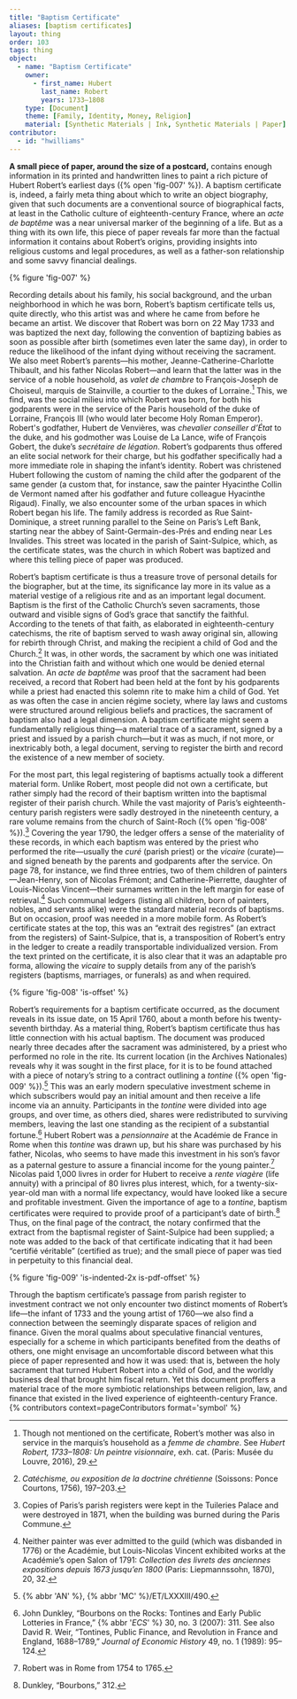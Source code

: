 ```yaml
---
title: "Baptism Certificate"
aliases: [baptism certificates]
layout: thing
order: 103
tags: thing
object:
  - name: "Baptism Certificate"
    owner:
      - first_name: Hubert
        last_name: Robert
        years: 1733–1808
    type: [Document]
    theme: [Family, Identity, Money, Religion]
    material: [Synthetic Materials | Ink, Synthetic Materials | Paper]
contributor:
  - id: "hwilliams"
---
```


**A small piece of paper, around the size of a postcard,** contains enough information in its printed and handwritten lines to paint a rich picture of Hubert Robert’s earliest days ({% open 'fig-007' %}). A baptism certificate is, indeed, a fairly meta thing about which to write an object biography, given that such documents are a conventional source of biographical facts, at least in the Catholic culture of eighteenth-century France, where an *acte de baptême* was a near universal marker of the beginning of a life. But as a thing with its own life, this piece of paper reveals far more than the factual information it contains about Robert’s origins, providing insights into religious customs and legal procedures, as well as a father-son relationship and some savvy financial dealings.

{% figure 'fig-007' %}

Recording details about his family, his social background, and the urban neighborhood in which he was born, Robert’s baptism certificate tells us, quite directly, who this artist was and where he came from before he became an artist. We discover that Robert was born on 22 May 1733 and was baptized the next day, following the convention of baptizing babies as soon as possible after birth (sometimes even later the same day), in order to reduce the likelihood of the infant dying without receiving the sacrament. We also meet Robert’s parents—his mother, Jeanne-Catherine-Charlotte Thibault, and his father Nicolas Robert—and learn that the latter was in the service of a noble household, as *valet de chambre* to François-Joseph de Choiseul, marquis de Stainville, a courtier to the dukes of Lorraine.[^1] This, we find, was the social milieu into which Robert was born, for both his godparents were in the service of the Paris household of the duke of Lorraine, François III (who would later become Holy Roman Emperor). Robert's godfather, Hubert de Venvières, was *chevalier conseiller d’État* to the duke, and his godmother was Louise de La Lance, wife of François Gobert, the duke’s *secrétaire de légation*. Robert’s godparents thus offered an elite social network for their charge, but his godfather specifically had a more immediate role in shaping the infant’s identity. Robert was christened Hubert following the custom of naming the child after the godparent of the same gender (a custom that, for instance, saw the painter Hyacinthe Collin de Vermont named after his godfather and future colleague Hyacinthe Rigaud). Finally, we also encounter some of the urban spaces in which Robert began his life. The family address is recorded as Rue Saint-Dominique, a street running parallel to the Seine on Paris’s Left Bank, starting near the abbey of Saint-Germain-des-Prés and ending near Les Invalides. This street was located in the parish of Saint-Sulpice, which, as the certificate states, was the church in which Robert was baptized and where this telling piece of paper was produced.

Robert’s baptism certificate is thus a treasure trove of personal details for the biographer, but at the time, its significance lay more in its value as a material vestige of a religious rite and as an important legal document. Baptism is the first of the Catholic Church’s seven sacraments, those outward and visible signs of God’s grace that sanctify the faithful. According to the tenets of that faith, as elaborated in eighteenth-century catechisms, the rite of baptism served to wash away original sin, allowing for rebirth through Christ, and making the recipient a child of God and the Church.[^2] It was, in other words, the sacrament by which one was initiated into the Christian faith and without which one would be denied eternal salvation. An *acte de baptême* was proof that the sacrament had been received, a record that Robert had been held at the font by his godparents while a priest had enacted this solemn rite to make him a child of God. Yet as was often the case in ancien régime society, where lay laws and customs were structured around religious beliefs and practices, the sacrament of baptism also had a legal dimension. A baptism certificate might seem a fundamentally religious thing—a material trace of a sacrament, signed by a priest and issued by a parish church—but it was as much, if not more, or inextricably both, a legal document, serving to register the birth and record the existence of a new member of society.

For the most part, this legal registering of baptisms actually took a different material form. Unlike Robert, most people did not own a certificate, but rather simply had the record of their baptism written into the baptismal register of their parish church. While the vast majority of Paris’s eighteenth-century parish registers were sadly destroyed in the nineteenth century, a rare volume remains from the church of Saint-Roch ({% open 'fig-008' %}).[^3] Covering the year 1790, the ledger offers a sense of the materiality of these records, in which each baptism was entered by the priest who performed the rite—usually the *curé* (parish priest) or the *vicaire* (curate)—and signed beneath by the parents and godparents after the service. On page 78, for instance, we find three entries, two of them children of painters—Jean-Henry, son of Nicolas Frémont; and Catherine-Pierrette, daughter of Louis-Nicolas Vincent—their surnames written in the left margin for ease of retrieval.[^4] Such communal ledgers (listing all children, born of painters, nobles, and servants alike) were the standard material records of baptisms. But on occasion, proof was needed in a more mobile form. As Robert’s certificate states at the top, this was an “extrait des registres” (an extract from the registers) of Saint-Sulpice, that is, a transposition of Robert’s entry in the ledger to create a readily transportable individualized version. From the text printed on the certificate, it is also clear that it was an adaptable pro forma, allowing the *vicaire* to supply details from any of the parish’s registers (baptisms, marriages, or funerals) as and when required.

{% figure 'fig-008' 'is-offset' %}

Robert’s requirements for a baptism certificate occurred, as the document reveals in its issue date, on 15 April 1760, about a month before his twenty-seventh birthday. As a material thing, Robert’s baptism certificate thus has little connection with his actual baptism. The document was produced nearly three decades after the sacrament was administered, by a priest who performed no role in the rite. Its current location (in the Archives Nationales) reveals why it was sought in the first place, for it is to be found attached with a piece of notary’s string to a contract outlining a *tontine* ({% open 'fig-009' %}).[^5] This was an early modern speculative investment scheme in which subscribers would pay an initial amount and then receive a life income via an annuity. Participants in the *tontine* were divided into age groups, and over time, as others died, shares were redistributed to surviving members, leaving the last one standing as the recipient of a substantial fortune.[^6] Hubert Robert was a *pensionnaire* at the Académie de France in Rome when this *tontine* was drawn up, but his share was purchased by his father, Nicolas, who seems to have made this investment in his son’s favor as a paternal gesture to assure a financial income for the young painter.[^7] Nicolas paid 1,000 livres in order for Hubert to receive a *rente viagère* (life annuity) with a principal of 80 livres plus interest, which, for a twenty-six-year-old man with a normal life expectancy, would have looked like a secure and profitable investment. Given the importance of age to a *tontine*, baptism certificates were required to provide proof of a participant’s date of birth.[^8] Thus, on the final page of the contract, the notary confirmed that the extract from the baptismal register of Saint-Sulpice had been supplied; a note was added to the back of that certificate indicating that it had been “certifié véritable” (certified as true); and the small piece of paper was tied in perpetuity to this financial deal.

{% figure 'fig-009' 'is-indented-2x is-pdf-offset' %}

Through the baptism certificate’s passage from parish register to investment contract we not only encounter two distinct moments of Robert’s life—the infant of 1733 and the young artist of 1760—we also find a connection between the seemingly disparate spaces of religion and finance. Given the moral qualms about speculative financial ventures, especially for a scheme in which participants benefited from the deaths of others, one might envisage an uncomfortable discord between what this piece of paper represented and how it was used: that is, between the holy sacrament that turned Hubert Robert into a child of God, and the worldly business deal that brought him fiscal return. Yet this document proffers a material trace of the more symbiotic relationships between religion, law, and finance that existed in the lived experience of eighteenth-century France. {% contributors context=pageContributors format='symbol' %}

[^1]: Though not mentioned on the certificate, Robert’s mother was also in service in the marquis’s household as a *femme de chambre*. See *Hubert Robert, 1733–1808: Un peintre visionnaire*, exh. cat. (Paris: Musée du Louvre, 2016), 29.

[^2]: *Catéchisme, ou exposition de la doctrine chrétienne* (Soissons: Ponce Courtons, 1756), 197–203.

[^3]: Copies of Paris’s parish registers were kept in the Tuileries Palace and were destroyed in 1871, when the building was burned during the Paris Commune.

[^4]: Neither painter was ever admitted to the guild (which was disbanded in 1776) or the Académie, but Louis-Nicolas Vincent exhibited works at the Académie’s open Salon of 1791: *Collection des livrets des anciennes expositions depuis 1673 jusqu’en 1800* (Paris: Liepmannssohn, 1870), 20, 32.

[^5]: {% abbr 'AN' %}, {% abbr 'MC' %}/ET/LXXXIII/490.

[^6]: John Dunkley, “Bourbons on the Rocks: Tontines and Early Public Lotteries in France,” {% abbr '*ECS*' %} 30, no. 3 (2007): 311. See also David R. Weir, “Tontines, Public Finance, and Revolution in France and England, 1688–1789,” *Journal of Economic History* 49, no. 1 (1989): 95–124.

[^7]: Robert was in Rome from 1754 to 1765.

[^8]: Dunkley, “Bourbons,” 312.
